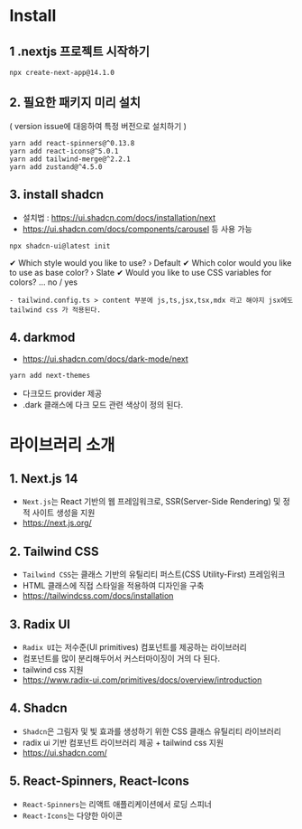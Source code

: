 # Install

## 1 .nextjs 프로젝트 시작하기

```shell
npx create-next-app@14.1.0
```

## 2. 필요한 패키지 미리 설치

( version issue에 대응하여 특정 버전으로 설치하기 )

```shell
yarn add react-spinners@^0.13.8
yarn add react-icons@^5.0.1
yarn add tailwind-merge@^2.2.1
yarn add zustand@^4.5.0
```

## 3. install shadcn

- 설치법 : https://ui.shadcn.com/docs/installation/next
- https://ui.shadcn.com/docs/components/carousel 등 사용 가능

```shell
npx shadcn-ui@latest init
```

✔ Which style would you like to use? › Default
✔ Which color would you like to use as base color? › Slate
✔ Would you like to use CSS variables for colors? … no / yes

```
- tailwind.config.ts > content 부분에 js,ts,jsx,tsx,mdx 라고 해야지 jsx에도 tailwind css 가 적용된다.
```

## 4. darkmod

- https://ui.shadcn.com/docs/dark-mode/next

```shell
yarn add next-themes
```

- 다크모드 provider 제공
- .dark 클래스에 다크 모드 관련 색상이 정의 된다.

# 라이브러리 소개

## 1. Next.js 14

- `Next.js`는 React 기반의 웹 프레임워크로, SSR(Server-Side Rendering) 및 정적 사이트 생성을 지원
- https://next.js.org/

## 2. Tailwind CSS

- `Tailwind CSS`는 클래스 기반의 유틸리티 퍼스트(CSS Utility-First) 프레임워크
- HTML 클래스에 직접 스타일을 적용하여 디자인을 구축
- https://tailwindcss.com/docs/installation

## 3. Radix UI

- `Radix UI`는 저수준(UI primitives) 컴포넌트를 제공하는 라이브러리
- 컴포넌트를 많이 분리해두어서 커스터마이징이 거의 다 된다.
- tailwind css 지원
- https://www.radix-ui.com/primitives/docs/overview/introduction

## 4. Shadcn

- `Shadcn`은 그림자 및 빛 효과를 생성하기 위한 CSS 클래스 유틸리티 라이브러리
- radix ui 기반 컴포넌트 라이브러리 제공 + tailwind css 지원
- https://ui.shadcn.com/

## 5. React-Spinners, React-Icons

- `React-Spinners`는 리액트 애플리케이션에서 로딩 스피너
- `React-Icons`는 다양한 아이콘
